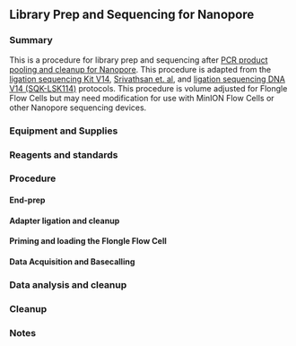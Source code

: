 ## Library Prep and Sequencing for Nanopore

### Summary
This is a procedure for library prep and sequencing after [PCR product pooling and cleanup for Nanopore](Nanopore_Product_Pooling.md). This procedure is adapted from the [ligation sequencing Kit V14](https://github.com/ken-inoue/lab_protocols/files/14776449/Ligation_Sequencing.pdf), [Srivathsan et. al](https://doi.org/10.1186/s12915-021-01141-x), and [ligation sequencing DNA V14 (SQK-LSK114)](https://github.com/ken-inoue/lab_protocols/files/14776483/genomic-dna-by-ligation-sqk-lsk114-GDE_9161_v114_revU_29Jun2022-minion.pdf) protocols. This procedure is volume adjusted for Flongle Flow Cells but may need modification for use with MinION Flow Cells or other Nanopore sequencing devices.

### Equipment and Supplies

### Reagents and standards

### Procedure
#### End-prep

#### Adapter ligation and cleanup

#### Priming and loading the Flongle Flow Cell

#### Data Acquisition and Basecalling

### Data analysis and cleanup

### Cleanup

### Notes

